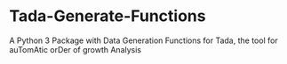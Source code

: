 # Tada-Generate-Functions
A Python 3 Package with Data Generation Functions for Tada, the tool for auTomAtic orDer of growth Analysis
